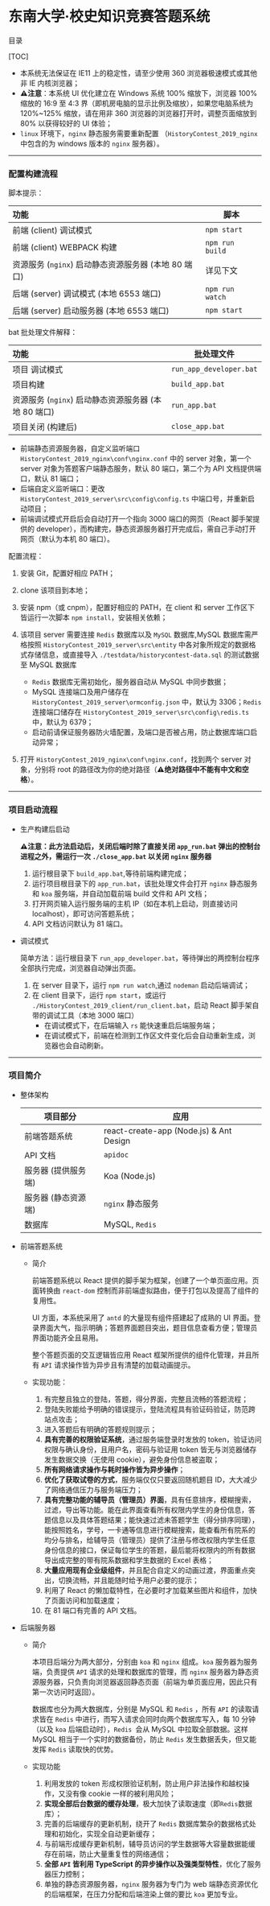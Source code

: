 # 东南大学·校史知识竞赛答题系统

目录

[TOC]

-   本系统无法保证在 IE11 上的稳定性，请至少使用 360 浏览器极速模式或其他非 IE 内核浏览器；
-   **⚠️注意**：本系统 UI 优化建立在 Windows 系统 100% 缩放下，浏览器 100% 缩放的 16:9 至 4:3 界（即机房电脑的显示比例及缩放），如果您电脑系统为 120%~125% 缩放，请在用非 360 浏览器的浏览器打开时，调整页面缩放到 80% 以获得较好的 UI 体验；
-   `linux` 环境下，`nginx` 静态服务需要重新配置 （`HistoryContest_2019_nginx` 中包含的为 windows 版本的 `nginx` 服务器）。

---

### 配置构建流程

脚本提示：

| 功能                                                 | 脚本            |
| :--------------------------------------------------- | --------------- |
| 前端 (client) 调试模式                               | `npm start`     |
| 前端 (client) WEBPACK 构建                           | `npm run build` |
| 资源服务 (`nginx`) 启动静态资源服务器 (本地 80 端口) | 详见下文        |
| 后端 (server) 调试模式 (本地 6553 端口)              | `npm run watch` |
| 后端 (server) 启动服务器 (本地 6553 端口)            | `npm start`     |

bat 批处理文件解释：

| 功能                                                 | 批处理文件              |
| :--------------------------------------------------- | ----------------------- |
| 项目 调试模式                                        | `run_app_developer.bat` |
| 项目构建                                             | `build_app.bat`         |
| 资源服务 (`nginx`) 启动静态资源服务器 (本地 80 端口) | `run_app.bat`           |
| 项目关闭 (构建后)                                    | `close_app.bat`         |

-   前端静态资源服务器，自定义监听端口 `HistoryContest_2019_nginx\conf\nginx.conf` 中的 server 对象，第一个 server 对象为答题客户端静态服务，默认 80 端口，第二个为 API 文档提供端口，默认 81 端口；
-   后端自定义监听端口：更改 `HistoryContest_2019_server\src\config\config.ts` 中端口号，并重新启动项目；
-   前端调试模式开启后会自动打开一个指向 3000 端口的网页（React 脚手架提供的 developer），而构建完，静态资源服务器打开完成后，需自己手动打开网页（默认为本机 80 端口）。

配置流程：

1. 安装 Git，配置好相应 PATH；

2. clone 该项目到本地；

3. 安装 npm（或 cnpm），配置好相应的 PATH，在 client 和 server 工作区下皆运行一次脚本 `npm install`，安装相关依赖；

4. 该项目 server 需要连接 `Redis` 数据库以及 `MySQL` 数据库,MySQL 数据库需严格按照 `HistoryContest_2019_server\src\entity` 中各对象所规定的数据格式存储信息，或直接导入 `./testdata/historycontest-data.sql` 的测试数据至 MySQL 数据库

    -  `Redis` 数据库无需初始化，服务器自动从 MySQL 中同步数据；
    -  MySQL 连接端口及用户储存在 `HistoryContest_2019_server\ormconfig.json` 中，默认为 3306；`Redis` 连接端口储存在 `HistoryContest_2019_server\src\config\redis.ts` 中，默认为 6379；
    - 启动前请保证服务器防火墙配置，及端口是否被占用，防止数据库端口启动异常；

5. 打开 `HistoryContest_2019_nginx\conf\nginx.conf`，找到两个 server 对象，分别将 root 的路径改为你的绝对路径（**⚠️绝对路径中不能有中文和空格**）。

---

### 项目启动流程

-   生产构建后启动

    **⚠️注意：此方法启动后，关闭后端时除了直接关闭 `app_run.bat` 弹出的控制台进程之外，需运行一次 `./close_app.bat` 以关闭 `nginx` 服务器**

    1. 运行根目录下 `build_app.bat`,等待前端构建完成；
    2. 运行项目根目录下的 `app_run.bat`，该批处理文件会打开 `nginx` 静态服务和 `koa` 服务端，并自动加载前端 build 文件和 API 文档；
    3. 打开网页输入运行服务端的主机 IP（如在本机上启动，则直接访问 localhost），即可访问答题系统；
    4. API 文档访问默认为 81 端口。

-   调试模式

    简单方法：运行根目录下 `run_app_developer.bat`，等待弹出的两控制台程序全部执行完成，浏览器自动弹出页面。

    1. 在 server 目录下，运行 `npm run watch`,通过 `nodeman` 启动后端调试；
    2. 在 client 目录下，运行 `npm start`，或运行 `./HistoryContest_2019_client/run_client.bat`，启动 React 脚手架自带的调试工具（本地 3000 端口）
        - 在调试模式下，在后端输入 `rs` 能快速重启后端服务端；
        - 在调试模式下，前端在检测到工作区文件变化后会自动重新生成，浏览器也会自动刷新。

---

### 项目简介

-   整体架构

    | 项目部分            | 应用                                    |
    | ------------------- | --------------------------------------- |
    | 前端答题系统        | react-create-app (Node.js) & Ant Design |
    | API 文档            | `apidoc`                                |
    | 服务器 (提供服务端) | Koa (Node.js)                           |
    | 服务器 (静态资源端) | `nginx` 静态服务                        |
    | 数据库              | MySQL, `Redis`                          |

-   前端答题系统

    -   简介

        前端答题系统以 React 提供的脚手架为框架，创建了一个单页面应用。页面转换由 `react-dom` 控制而非前端虚拟路由，便于打包以及提高了组件的复用性。

        UI 方面，本系统采用了 `antd` 的大量现有组件搭建起了成熟的 UI 界面。登录界面大气，指示明确；答题界面题目突出，题目信息查看方便；管理员界面功能齐全且易用。

        整个答题页面的交互逻辑皆应用 React 框架所提供的组件化管理，并且所有 `API` 请求操作皆为异步且有清楚的加载动画提示。

    -   实现功能：

        1. 有完整且独立的登陆，答题，得分界面，完整且流畅的答题流程；
        2. 登陆失败能给予明确的错误提示，登陆流程具有验证码验证，防范跨站点攻击；
        3. 进入答题后有明确的答题规则提示；
        4. **具有完善的权限验证系统**，通过服务端登录时发放的 token，验证访问权限与确认身份，且用户名，密码与验证用 token 皆无与浏览器储存发生数据交换（无使用 cookie），避免身份信息被盗取；
        5. **所有网络请求操作与耗时操作皆为异步操作**；
        6.  **优化了获取试卷的方式**，服务端仅仅只要返回随机题目 ID，大大减少了网络通信压力与服务端压力；
        7. **具有完整功能的辅导员（管理员）界面**，具有任意排序，模糊搜索，过滤，导出等功能。能在此界面查看所有权限内学生的身份信息，答题信息以及具体答题结果；能快速过滤未答题学生（得分排序同理），能按照姓名，学号，一卡通等信息进行模糊搜索，能查看所有院系的均分与排名，给辅导员（管理员）提供了注册与修改权限内学生任意身份信息的接口，保证每位学生的答题，最后能将权限内的所有数据导出成完整的带有院系数据和学生数据的 Excel 表格；
        8. **大量应用现有企业级组件**，并且配合自定义的动画过渡，界面重点突出，切换流畅，并且能随时给予用户必要的提示；
        9. 利用了 React 的懒加载特性，在必要时才加载某些图片和组件，加快了页面访问和加载速度；
        10. 在 81 端口有完善的 API 文档。

-   后端服务器

    -   简介

        本项目后端分为两大部分，分别由 `koa` 和 `nginx` 组成。`koa` 服务器为服务端，负责提供 `API` 请求的处理和数据库的管理，而 `nginx` 服务器为静态资源服务器，只负责向浏览器返回静态页面（前端为单页面应用，因此只有第一次访问时返回）。

        数据库也分为两大数据库，分别是 MySQL 和 `Redis` ，所有 `API` 的读取请求皆在 `Redis` 中进行，而写入请求会同时向两个数据库写入，每 10 分钟（以及 `koa` 后端启动时），`Redis `会从 MySQL 中拉取全部数据。这样 MySQL 相当于一个实时的数据备份，防止 `Redis` 发生数据丢失，但又能发挥 `Redis` 读取快的优势。

    -   实现功能

        1. 利用发放的 token 形成权限验证机制，防止用户非法操作和越权操作，又没有像 cookie 一样的被利用风险；
        2. **实现全部后台数据的缓存处理**，极大加快了读取速度（即`Redis`数据库）；
        3. 完善的后端缓存的更新机制，绕开了 `Redis` 数据库繁杂的数据格式处理和初始化，实现全自动更新缓存；
        4. 与前端形成缓存更新机制，辅导员访问的学生数据等大容量数据能缓存在前端，防止大量重复性的网络通信；
        5. **全部 `API` 皆利用 TypeScript 的异步操作以及强类型特性**，优化了服务器压力控制；
        6. 单独的静态资源服务器，`nginx` 服务器为专门为 web 端静态资源优化的后端框架，在压力分配和后端渲染上做的要比 `koa` 更加专业。
